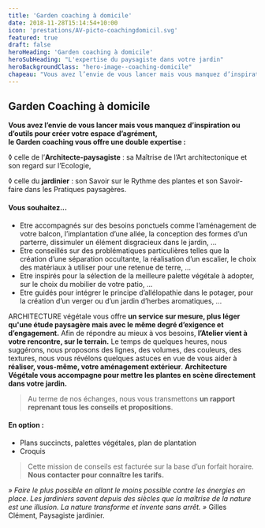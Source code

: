 ```yaml
---
title: 'Garden coaching à domicile'
date: 2018-11-28T15:14:54+10:00
icon: 'prestations/AV-picto-coachingdomicil.svg'
featured: true
draft: false
heroHeading: 'Garden coaching à domicile'
heroSubHeading: "L'expertise du paysagiste dans votre jardin"
heroBackgroundClass: "hero-image--coaching-domicile"
chapeau: "Vous avez l’envie de vous lancer mais vous manquez d’inspiration ou d’outils pour créer votre espace d’agrément, le Garden coaching vous offre une double expertise."
---
```


## Garden Coaching à domicile

**Vous avez l’envie de vous lancer mais vous manquez d’inspiration ou d’outils pour créer votre espace d’agrément,**  
**le Garden coaching vous offre une double expertise :**

  

 ◊  celle de l’**Architecte-paysagiste** : sa Maîtrise de l’Art architectonique et son regard sur l’Ecologie,

 ◊ celle du **jardinier** : son Savoir sur le Rythme des plantes et son Savoir-faire dans les Pratiques paysagères.

#### Vous souhaitez...

 - Etre accompagnés sur des besoins ponctuels comme l’aménagement de votre balcon, l’implantation d’une allée, la conception des formes d’un parterre, dissimuler un élément disgracieux dans le jardin, …
 - Etre conseillés sur des problématiques particulières telles que la création d’une séparation occultante, la réalisation d’un escalier, le choix des matériaux à utiliser pour une retenue de terre, ...
 - Etre inspirés pour la sélection de la meilleure palette végétale à adopter, sur le choix du mobilier de votre patio, ...
 - Etre guidés pour intégrer le principe d’allélopathie dans le potager, pour la création d’un verger ou d’un jardin d’herbes aromatiques, ...

  
ARCHITECTURE végétale vous offre **un service sur mesure, plus léger qu'une étude paysagère mais avec le même degré d’exigence et d’engagement.**
Afin de répondre au mieux à vos besoins, **l’Atelier vient à votre rencontre, sur le terrain.** Le temps de quelques heures, nous suggérons, nous proposons des lignes, des volumes, des couleurs, des textures, nous vous révélons quelques astuces en vue de vous aider à **réaliser, vous-même, votre aménagement extérieur**.
**Architecture Végétale vous accompagne pour mettre les plantes en scène directement dans votre jardin.**

> Au terme de nos échanges, nous vous transmettons **un rapport reprenant tous les conseils et propositions**.

#### En option :

 - Plans succincts, palettes végétales, plan de plantation
 - Croquis

> Cette mission de conseils est facturée sur la base d’un forfait horaire.
> **Nous contacter pour connaître les tarifs.**


*» Faire le plus possible en allant le moins possible contre les énergies en place. Les jardiniers savent depuis des siècles que la maîtrise de la nature est une illusion. La nature transforme et invente sans arrêt. »* Gilles Clément, Paysagiste jardinier.
